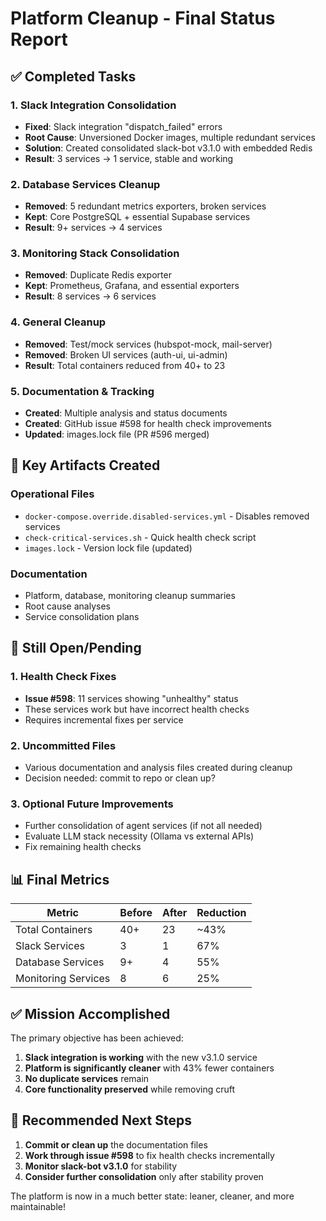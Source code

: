 # Platform Cleanup - Final Status Report

## ✅ Completed Tasks

### 1. Slack Integration Consolidation
- **Fixed**: Slack integration "dispatch_failed" errors
- **Root Cause**: Unversioned Docker images, multiple redundant services
- **Solution**: Created consolidated slack-bot v3.1.0 with embedded Redis
- **Result**: 3 services → 1 service, stable and working

### 2. Database Services Cleanup  
- **Removed**: 5 redundant metrics exporters, broken services
- **Kept**: Core PostgreSQL + essential Supabase services
- **Result**: 9+ services → 4 services

### 3. Monitoring Stack Consolidation
- **Removed**: Duplicate Redis exporter
- **Kept**: Prometheus, Grafana, and essential exporters
- **Result**: 8 services → 6 services

### 4. General Cleanup
- **Removed**: Test/mock services (hubspot-mock, mail-server)
- **Removed**: Broken UI services (auth-ui, ui-admin)
- **Result**: Total containers reduced from 40+ to 23

### 5. Documentation & Tracking
- **Created**: Multiple analysis and status documents
- **Created**: GitHub issue #598 for health check improvements
- **Updated**: images.lock file (PR #596 merged)

## 📂 Key Artifacts Created

### Operational Files
- `docker-compose.override.disabled-services.yml` - Disables removed services
- `check-critical-services.sh` - Quick health check script
- `images.lock` - Version lock file (updated)

### Documentation
- Platform, database, monitoring cleanup summaries
- Root cause analyses
- Service consolidation plans

## 🔄 Still Open/Pending

### 1. Health Check Fixes
- **Issue #598**: 11 services showing "unhealthy" status
- These services work but have incorrect health checks
- Requires incremental fixes per service

### 2. Uncommitted Files
- Various documentation and analysis files created during cleanup
- Decision needed: commit to repo or clean up?

### 3. Optional Future Improvements
- Further consolidation of agent services (if not all needed)
- Evaluate LLM stack necessity (Ollama vs external APIs)
- Fix remaining health checks

## 📊 Final Metrics

| Metric | Before | After | Reduction |
|--------|--------|-------|-----------|
| Total Containers | 40+ | 23 | ~43% |
| Slack Services | 3 | 1 | 67% |
| Database Services | 9+ | 4 | 55% |
| Monitoring Services | 8 | 6 | 25% |

## ✅ Mission Accomplished

The primary objective has been achieved:
1. **Slack integration is working** with the new v3.1.0 service
2. **Platform is significantly cleaner** with 43% fewer containers
3. **No duplicate services** remain
4. **Core functionality preserved** while removing cruft

## 🎯 Recommended Next Steps

1. **Commit or clean up** the documentation files
2. **Work through issue #598** to fix health checks incrementally
3. **Monitor slack-bot v3.1.0** for stability
4. **Consider further consolidation** only after stability proven

The platform is now in a much better state: leaner, cleaner, and more maintainable!